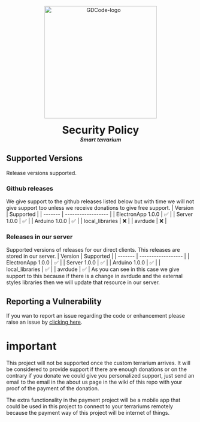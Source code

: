 <p align="center">
  <img width="300" src="https://github.com/dmtzs/SmartTerrariumR/blob/master/WikiAssets/GDLogo.png" alt="GDCode-logo">
  <h1 align="center" style="margin: 0 auto 0 auto;">Security Policy</h1>
  <h5 align="center" style="margin: 0 auto 0 auto;">Smart terrarium</h5>
</p>

## Supported Versions

Release versions supported.

### Github releases
We give support to the github releases listed below but with time we will not give support too unless we receive donations to give free support.
| Version | Supported          |
| ------- | ------------------ |
| ElectronApp 1.0.0   | :white_check_mark: |
| Server 1.0.0   | :white_check_mark: |
| Arduino 1.0.0   | :white_check_mark: |
| local_libraries   | :x: |
| avrdude   | :x: |

### Releases in our server
Supported versions of releases for our direct clients. This releases are stored in our server.
| Version | Supported          |
| ------- | ------------------ |
| ElectronApp 1.0.0   | :white_check_mark: |
| Server 1.0.0   | :white_check_mark: |
| Arduino 1.0.0   | :white_check_mark: |
| local_libraries   | :white_check_mark: |
| avrdude   | :white_check_mark: |
As you can see in this case we give support to this because if there is a change in avrdude and the external styles libraries then we will update that resource in our server.

## Reporting a Vulnerability

If you wan to report an issue regarding the code or enhancement please raise an issue by [clicking here](https://github.com/dmtzs/SmartTerrariumR/issues).

# important
This project will not be supported once the custom terrarium arrives. It will be considered to provide support if there are enough donations or on the contrary if you donate we could give you personalized support, just send an email to the email in the about us page in the wiki of this repo with your proof of the payment of the donation.

The extra functionality in the payment project will be a mobile app that could be used in this project to connect to your terrariums remotely because the payment way of this project will be internet of things.